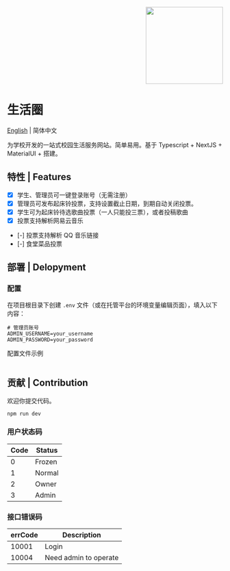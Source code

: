 <p align="right">
  <a href="#">
    <img width="180" src="https://mate.cflsgx.top/public/icon/original.png">
  </a>
</p>

# 生活圈

[English](./README-en.md) | 简体中文

为学校开发的一站式校园生活服务网站。简单易用。基于 Typescript + NextJS + MaterialUI + 搭建。

## 特性 | Features

-   [x] 学生、管理员可一键登录账号（无需注册）
-   [x] 管理员可发布起床铃投票，支持设置截止日期，到期自动关闭投票。
-   [x] 学生可为起床铃待选歌曲投票（一人只能投三票），或者投稿歌曲
-   [x] 投票支持解析网易云音乐
-   [-] 投票支持解析 QQ 音乐链接
-   [-] 食堂菜品投票

## 部署 | Delopyment

### 配置

在项目根目录下创建 `.env` 文件（或在托管平台的环境变量编辑页面），填入以下内容：

```env
# 管理员账号
ADMIN_USERNAME=your_username
ADMIN_PASSWORD=your_password
```

配置文件示例

```js

```

## 贡献 | Contribution

欢迎你提交代码。

```
npm run dev
```

### 用户状态码

| Code | Status |
| ---- | ------ |
| 0    | Frozen |
| 1    | Normal |
| 2    | Owner  |
| 3    | Admin  |

### 接口错误码

| errCode | Description           |
| ------- | --------------------- |
| 10001   | Login                 |
| 10004   | Need admin to operate |
